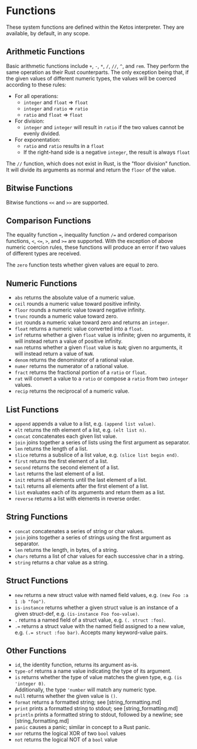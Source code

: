 # Functions

These system functions are defined within the Ketos interpreter.
They are available, by default, in any scope.

## Arithmetic Functions

Basic arithmetic functions include `+`, `-`, `*`, `/`, `//`, `^`, and `rem`.
They perform the same operation as their Rust counterparts. The only exception
being that, if the given values of different numeric types, the values will
be coerced according to these rules:

* For all operations:
  * `integer` and `float` => `float`
  * `integer` and `ratio` => `ratio`
  * `ratio` and `float` => `float`
* For division:
  * `integer` and `integer` will result in `ratio` if the two values
    cannot be evenly divided.
* For exponentation:
  * `ratio` and `ratio` results in a `float`
  * If the right-hand side is a negative `integer`, the result is always `float`

The `//` function, which does not exist in Rust, is the "floor division"
function. It will divide its arguments as normal and return the `floor`
of the value.

## Bitwise Functions

Bitwise functions `<<` and `>>` are supported.

## Comparison Functions

The equality function `=`, inequality function `/=` and ordered comparison
functions, `<`, `<=`, `>`, and `>=` are supported. With the exception of above
numeric coercion rules, these functions will produce an error if two values of
different types are received.

The `zero` function tests whether given values are equal to zero.

## Numeric Functions

* `abs` returns the absolute value of a numeric value.
* `ceil` rounds a numeric value toward positive infinity.
* `floor` rounds a numeric value toward negative infinity.
* `trunc` rounds a numeric value toward zero.
* `int` rounds a numeric value toward zero and returns an `integer`.
* `float` returns a numeric value converted into a `float`.
* `inf` returns whether a given `float` value is infinite; given no arguments,
  it will instead return a value of positive infinity.
* `nan` returns whether a given `float` value is `NaN`; given no arguments,
  it will instead return a value of `NaN`.
* `denom` returns the denominator of a rational value.
* `numer` returns the numerator of a rational value.
* `fract` returns the fractional portion of a `ratio` or `float`.
* `rat` will convert a value to a `ratio` or compose a `ratio` from two `integer`
  values.
* `recip` returns the reciprocal of a numeric value.

## List Functions

* `append` appends a value to a list, e.g. `(append list value)`.
* `elt` returns the nth element of a list, e.g. `(elt list n)`.
* `concat` concatenates each given list value.
* `join` joins together a series of lists using the first argument as separator.
* `len` returns the length of a list.
* `slice` returns a subslice of a list value, e.g. `(slice list begin end)`.
* `first` returns the first element of a list.
* `second` returns the second element of a list.
* `last` returns the last element of a list.
* `init` returns all elements until the last element of a list.
* `tail` returns all elements after the first element of a list.
* `list` evaluates each of its arguments and return them as a list.
* `reverse` returns a list with elements in reverse order.

## String Functions

* `concat` concatenates a series of string or char values.
* `join` joins together a series of strings using the first argument as separator.
* `len` returns the length, in bytes, of a string.
* `chars` returns a list of char values for each successive char in a string.
* `string` returns a char value as a string.

## Struct Functions

* `new` returns a new struct value with named field values,
  e.g. `(new Foo :a 1 :b "foo")`.
* `is-instance` returns whether a given struct value is an instance of
  a given struct-def, e.g. `(is-instance Foo foo-value)`.
* `.` returns a named field of a struct value, e.g. `(. struct :foo)`.
* `.=` returns a struct value with the named field assigned to a new value,
  e.g. `(.= struct :foo bar)`. Accepts many keyword-value pairs.

## Other Functions

* `id`, the identity function, returns its argument as-is.
* `type-of` returns a name value indicating the type of its argument.
* `is` returns whether the type of value matches the given type,
  e.g. `(is 'integer 0)`.  
  Additionally, the type `'number` will match any numeric type.
* `null` returns whether the given value is `()`.
* `format` returns a formatted string; see [string_formatting.md]
* `print` prints a formatted string to stdout; see [string_formatting.md]
* `println` prints a formatted string to stdout, followed by a newline;
  see [string_formatting.md]
* `panic` causes a panic; similar in concept to a Rust panic.
* `xor` returns the logical XOR of two `bool` values
* `not` returns the logical NOT of a `bool` value
